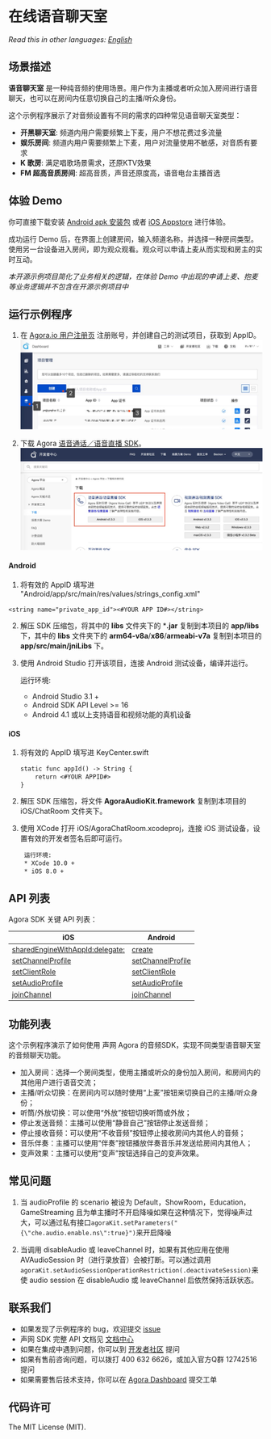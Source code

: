 # 在线语音聊天室

*Read this in other languages: [English](README.md)*

## 场景描述

**语音聊天室** 是一种纯音频的使用场景。用户作为主播或者听众加入房间进行语音聊天，也可以在房间内任意切换自己的主播/听众身份。

这个示例程序展示了对音频设置有不同的需求的四种常见语音聊天室类型：

- **开黑聊天室**: 频道内用户需要频繁上下麦，用户不想花费过多流量
- **娱乐房间**: 频道内用户需要频繁上下麦，用户对流量使用不敏感，对音质有要求
- **K 歌房**: 满足唱歌场景需求，还原KTV效果
- **FM 超高音质房间**: 超高音质，声音还原度高，语音电台主播首选

## 体验 Demo

你可直接下载安装 [Android apk 安装包](https://github.com/AgoraIO-Usecase/Chatroom/releases/download/2.3.3/Fenbei_for_Android_v2.3.3.18.apk.zip) 或者 [iOS Appstore](https://itunes.apple.com/cn/app//id1417827292?mt=8) 进行体验。

成功运行 Demo 后，在界面上创建房间，输入频道名称，并选择一种房间类型。使用另一台设备进入房间，即为观众观看。观众可以申请上麦从而实现和房主的实时互动。

*本开源示例项目简化了业务相关的逻辑，在体验 Demo 中出现的申请上麦、抱麦等业务逻辑并不包含在开源示例项目中*

## 运行示例程序

1. 在 [Agora.io 用户注册页](https://dashboard.agora.io/cn/signup/) 注册账号，并创建自己的测试项目，获取到 AppID。
![](Image/appid.jpg)

2. 下载 Agora [语音通话／语音直播 SDK](https://docs.agora.io/cn/Agora%20Platform/downloads)。
![](Image/sdk.jpg)

#### Android
1. 将有效的 AppID 填写进 "Android/app/src/main/res/values/strings_config.xml"

  ```
  <string name="private_app_id"><#YOUR APP ID#></string>
  ```

2. 解压 SDK 压缩包，将其中的 **libs** 文件夹下的 ***.jar** 复制到本项目的 **app/libs** 下，其中的 **libs** 文件夹下的 **arm64-v8a**/**x86**/**armeabi-v7a** 复制到本项目的 **app/src/main/jniLibs** 下。

3. 使用 Android Studio 打开该项目，连接 Android 测试设备，编译并运行。

   运行环境:
    * Android Studio 3.1 +
    * Android SDK API Level >= 16
    * Android 4.1 或以上支持语音和视频功能的真机设备

#### iOS
1. 将有效的 AppID 填写进 KeyCenter.swift

	```
	static func appId() -> String {
	    return <#YOUR APPID#>
	}
	```

2. 解压 SDK 压缩包，将文件 **AgoraAudioKit.framework** 复制到本项目的 iOS/ChatRoom 文件夹下。

3. 使用 XCode 打开 iOS/AgoraChatRoom.xcodeproj，连接 iOS 测试设备，设置有效的开发者签名后即可运行。

		运行环境:
		​* XCode 10.0 +
		​* iOS 8.0 +

## API 列表

Agora SDK 关键 API 列表：

iOS|Android
---|---
[sharedEngineWithAppId:delegate:](https://docs.agora.io/cn/Interactive%20Broadcast/API%20Reference/oc/Classes/AgoraRtcEngineKit.html#//api/name/sharedEngineWithAppId:delegate:)|[create](https://docs.agora.io/cn/Interactive%20Broadcast/API%20Reference/java/classio_1_1agora_1_1rtc_1_1_rtc_engine.html#a35466f690d0a9332f24ea8280021d5ed)
[setChannelProfile](https://docs.agora.io/cn/Interactive%20Broadcast/API%20Reference/oc/Classes/AgoraRtcEngineKit.html#//api/name/setChannelProfile:)|[setChannelProfile](https://docs.agora.io/cn/Interactive%20Broadcast/API%20Reference/java/classio_1_1agora_1_1rtc_1_1_rtc_engine.html#a1bfb76eb4365b8b97648c3d1b69f2bd6)
[setClientRole](https://docs.agora.io/cn/Interactive%20Broadcast/API%20Reference/oc/Classes/AgoraRtcEngineKit.html#//api/name/setClientRole:)|[setClientRole](https://docs.agora.io/cn/Interactive%20Broadcast/API%20Reference/java/classio_1_1agora_1_1rtc_1_1_rtc_engine.html#aa2affa28a23d44d18b6889fba03f47ec)
[setAudioProfile](https://docs.agora.io/cn/Interactive%20Broadcast/API%20Reference/oc/Classes/AgoraRtcEngineKit.html#//api/name/setAudioProfile:scenario:)|[setAudioProfile](https://docs.agora.io/cn/Interactive%20Broadcast/API%20Reference/java/classio_1_1agora_1_1rtc_1_1_rtc_engine.html#a34175b5e04c88d9dc6608b1f38c0275d)
[joinChannel](https://docs.agora.io/cn/Interactive%20Broadcast/API%20Reference/oc/Classes/AgoraRtcEngineKit.html#//api/name/joinChannelByToken:channelId:info:uid:joinSuccess:)|[joinChannel](https://docs.agora.io/cn/Interactive%20Broadcast/API%20Reference/java/classio_1_1agora_1_1rtc_1_1_rtc_engine.html#a8b308c9102c08cb8dafb4672af1a3b4c)

## 功能列表
这个示例程序演示了如何使用 声网 Agora 的音频SDK，实现不同类型语音聊天室的音频聊天功能。

- 加入房间：选择一个房间类型，使用主播或听众的身份加入房间，和房间内的其他用户进行语音交流；
- 主播/听众切换：在房间内可以随时使用“上麦”按钮来切换自己的主播/听众身份；
- 听筒/外放切换：可以使用“外放”按钮切换听筒或外放；
- 停止发送音频：主播可以使用“静音自己”按钮停止发送音频；
- 停止接收音频：可以使用“不收音频”按钮停止接收房间内其他人的音频；
- 音乐伴奏：主播可以使用“伴奏”按钮播放伴奏音乐并发送给房间内其他人；
- 变声效果：主播可以使用“变声”按钮选择自己的变声效果。

## 常见问题
1. 当 audioProfile 的 scenario 被设为 Default，ShowRoom，Education，GameStreaming 且为单主播时不开启降噪如果在这种情况下，觉得噪声过大，可以通过私有接口`agoraKit.setParameters("{\"che.audio.enable.ns\":true}")`来开启降噪
   
2. 当调用 disableAudio 或 leaveChannel 时，如果有其他应用在使用 AVAudioSession 时（进行录放音）会被打断。可以通过调用`agoraKit.setAudioSessionOperationRestriction(.deactivateSession)`来使 audio session 在 disableAudio 或 leaveChannel 后依然保持活跃状态。

## 联系我们

- 如果发现了示例程序的 bug，欢迎提交 [issue](https://github.com/AgoraIO-Usecase/Chatroom/issues)
- 声网 SDK 完整 API 文档见 [文档中心](https://docs.agora.io/cn/)
- 如果在集成中遇到问题，你可以到 [开发者社区](https://dev.agora.io/cn/) 提问
- 如果有售前咨询问题，可以拨打 400 632 6626，或加入官方Q群 12742516 提问
- 如果需要售后技术支持，你可以在 [Agora Dashboard](https://dashboard.agora.io) 提交工单

## 代码许可

The MIT License (MIT).
